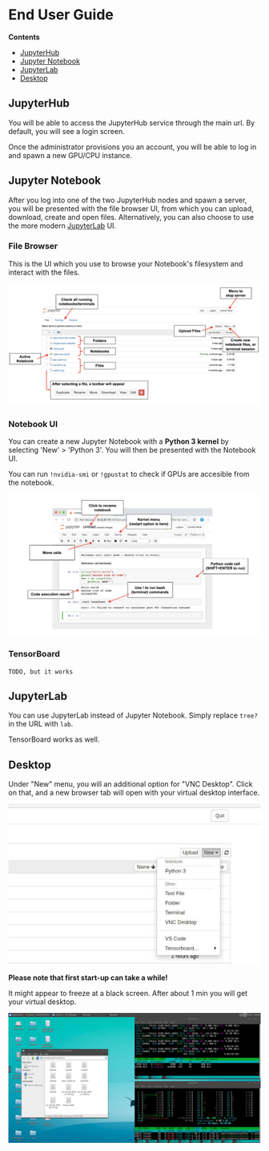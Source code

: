 # End User Guide

**Contents**

* [JupyterHub](#jupyterhub)
* [Jupyter Notebook](#jupyter-notebook)
* [JupyterLab](#jupyterlab)
* [Desktop](#desktop)

## JupyterHub

You will be able to access the JupyterHub service through the main url. By default, you will see a login screen.

Once the administrator provisions you an account, you will be able to log in and spawn a new GPU/CPU instance.

## Jupyter Notebook

After you log into one of the two JupyterHub nodes and spawn a server, you will be presented with the file browser UI, from which you can upload, download, create and open files. Alternatively, you can also choose to use the more modern [JupyterLab](#jupyterlab) UI.

### File Browser

This is the UI which you use to browse your Notebook's filesystem and interact with the files.

![browser](images/jupyter_browser.jpg)

### Notebook UI

You can create a new Jupyter Notebook with a **Python 3 kernel** by selecting 'New' > 'Python 3'. You will then be presented with the Notebook UI. 

You can run `!nvidia-smi` or `!gpustat` to check if GPUs are accesible from the notebook.

![notebook](images/jupyter_notebook.jpg)

### TensorBoard

```
TODO, but it works
```

## JupyterLab

You can use JupyterLab instead of Jupyter Notebook. Simply replace `tree?` in the URL with `lab`.

TensorBoard works as well.

## Desktop 

Under "New" menu, you will an additional option for "VNC Desktop". Click on that, and a new browser tab will open with your virtual desktop interface.

![new desktop](images/new_desktop.jpg)

**Please note that first start-up can take a while!**

It might appear to freeze at a black screen. After about 1 min you will get your virtual desktop.

![virtual desktop](images/desktop.jpg)



